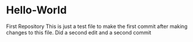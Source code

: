 # Hello-World
First Repository
This is just a test file to make the first commit after making changes to this file.
Did a second edit and a second commit
